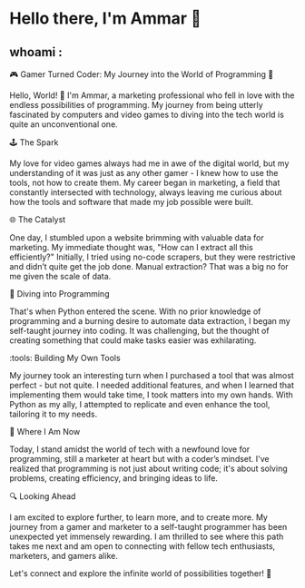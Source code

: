 # Hello there, I'm Ammar :wave:

## whoami :

:video_game: Gamer Turned Coder: My Journey into the World of Programming :rocket:

Hello, World! :wave: I'm Ammar, a marketing professional who fell in love with the endless possibilities of programming. My journey from being utterly fascinated by computers and video games to diving into the tech world is quite an unconventional one.

:joystick: The Spark

My love for video games always had me in awe of the digital world, but my understanding of it was just as any other gamer - I knew how to use the tools, not how to create them. My career began in marketing, a field that constantly intersected with technology, always leaving me curious about how the tools and software that made my job possible were built.

:globe_with_meridians: The Catalyst

One day, I stumbled upon a website brimming with valuable data for marketing. My immediate thought was, "How can I extract all this efficiently?" Initially, I tried using no-code scrapers, but they were restrictive and didn’t quite get the job done. Manual extraction? That was a big no for me given the scale of data.

:snake: Diving into Programming

That's when Python entered the scene. With no prior knowledge of programming and a burning desire to automate data extraction, I began my self-taught journey into coding. It was challenging, but the thought of creating something that could make tasks easier was exhilarating.

:tools: Building My Own Tools

My journey took an interesting turn when I purchased a tool that was almost perfect - but not quite. I needed additional features, and when I learned that implementing them would take time, I took matters into my own hands. With Python as my ally, I attempted to replicate and even enhance the tool, tailoring it to my needs.

:rocket: Where I Am Now

Today, I stand amidst the world of tech with a newfound love for programming, still a marketer at heart but with a coder’s mindset. I've realized that programming is not just about writing code; it's about solving problems, creating efficiency, and bringing ideas to life.

:mag: Looking Ahead

I am excited to explore further, to learn more, and to create more. My journey from a gamer and marketer to a self-taught programmer has been unexpected yet immensely rewarding. I am thrilled to see where this path takes me next and am open to connecting with fellow tech enthusiasts, marketers, and gamers alike.

Let's connect and explore the infinite world of possibilities together! :star2:
